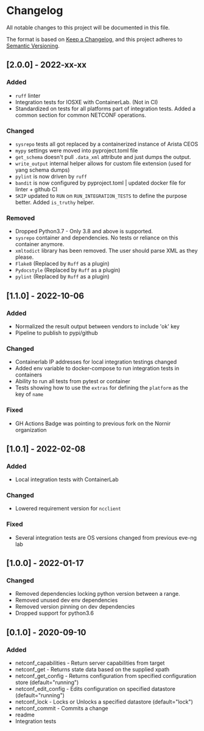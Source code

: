 # Changelog

All notable changes to this project will be documented in this file.

The format is based on [Keep a Changelog](https://keepachangelog.com/en/1.0.0/), and this project adheres to [Semantic Versioning](https://semver.org/spec/v2.0.0.html).

## [2.0.0] - 2022-xx-xx

### Added

- `ruff` linter
- Integration tests for IOSXE with ContainerLab. (Not in CI)
- Standardized on tests for all platforms part of integration tests. Added a common section for common NETCONF operations.

### Changed

- `sysrepo` tests all got replaced by a containerized instance of Arista CEOS
- `mypy` settings were moved into pyproject.toml file
- `get_schema` doesn't pull `.data_xml` attribute and just dumps the output.
- `write_output` internal helper allows for custom file extension (used for yang schema dumps)
- `pylint` is now driven by `ruff`
- `bandit` is now configured by pyproject.toml | updated docker file for linter + github CI
- `SKIP` updated to `RUN` on `RUN_INTEGRATION_TESTS` to define the purpose better. Added `is_truthy` helper.

### Removed

- Dropped Python3.7 - Only 3.8 and above is supported.
- `sysrepo` container and dependencies. No tests or reliance on this container anymore.
- `xmltodict` library has been removed. The user should parse XML as they please.
- `Flake8` (Replaced by `Ruff` as a plugin)
- `Pydocstyle` (Replaced by `Ruff` as a plugin)
- `pylint` (Replaced by `Ruff` as a plugin)

## [1.1.0] - 2022-10-06

### Added

- Normalized the result output between vendors to include 'ok' key
- Pipeline to publish to pypi/github

### Changed

- Containerlab IP addresses for local integration testings changed
- Added env variable to docker-compose to run integration tests in containers
- Ability to run all tests from pytest or container
- Tests showing how to use the `extras` for defining the `platform` as the key of `name`

### Fixed

- GH Actions Badge was pointing to previous fork on the Nornir organization

## [1.0.1] - 2022-02-08

### Added

- Local integration tests with ContainerLab

### Changed

- Lowered requirement version for `ncclient`

### Fixed

- Several integration tests are OS versions changed from previous eve-ng lab

## [1.0.0] - 2022-01-17

### Changed

- Removed dependencies locking python version between a range.
- Removed unused dev env dependencies
- Removed version pinning on dev dependencies
- Dropped support for python3.6

## [0.1.0] - 2020-09-10

### Added

- netconf_capabilities - Return server capabilities from target
- netconf_get - Returns state data based on the supplied xpath
- netconf_get_config - Returns configuration from specified configuration store (default="running")
- netconf_edit_config - Edits configuration on specified datastore (default="running")
- netconf_lock - Locks or Unlocks a specified datastore (default="lock")
- netconf_commit - Commits a change
- readme
- Integration tests
